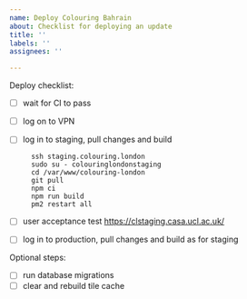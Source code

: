 ```yaml
---
name: Deploy Colouring Bahrain
about: Checklist for deploying an update
title: ''
labels: ''
assignees: ''

---
```


Deploy checklist:

- [ ] wait for CI to pass
- [ ] log on to VPN
- [ ] log in to staging, pull changes and build

        ssh staging.colouring.london
        sudo su - colouringlondonstaging
        cd /var/www/colouring-london
        git pull
        npm ci
        npm run build
        pm2 restart all

- [ ] user acceptance test https://clstaging.casa.ucl.ac.uk/
- [ ] log in to production, pull changes and build as for staging

Optional steps:

- [ ] run database migrations
- [ ] clear and rebuild tile cache
